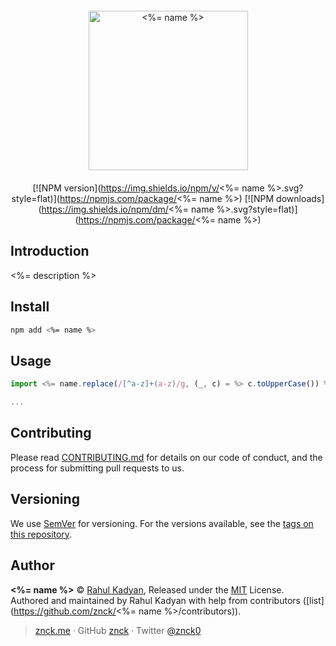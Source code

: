 <div class="text-xs-center" align="center" style="margin: 20px">
  <img src="./logo.png" height="255" alt="<%= name %>">
</div>

<div class="text-xs-center" align="center">

[![NPM version](https://img.shields.io/npm/v/<%= name %>.svg?style=flat)](https://npmjs.com/package/<%= name %>)
[![NPM downloads](https://img.shields.io/npm/dm/<%= name %>.svg?style=flat)](https://npmjs.com/package/<%= name %>)

</div>

## Introduction

<%= description %>

## Install

```bash
npm add <%= name %>
```

## Usage

```js
import <%= name.replace(/[^a-z]+(a-z)/g, (_, c) = %> c.toUpperCase()) %> from '<%= name %>'

...
```

## Contributing

Please read [CONTRIBUTING.md](CONTRIBUTING.md) for details on our code of conduct, and the process for submitting pull requests to us.

## Versioning

We use [SemVer](http://semver.org/) for versioning. For the versions available, see the [tags on this repository](https://github.com/znck/prop-types/releases).

## Author

**<%= name %>** © [Rahul Kadyan](https://github.com/znck), Released under the [MIT](./LICENSE) License.<br>
Authored and maintained by Rahul Kadyan with help from contributors ([list](https://github.com/znck/<%= name %>/contributors)).

> [znck.me](https://znck.me) · GitHub [znck](https://github.com/znck) · Twitter [@znck0](https://twitter.com/@znck0)
